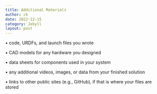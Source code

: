 ```yaml
---
title: Additional Materials
author: ck
date: 2022-12-15
category: Jekyll
layout: post
---
```


• code, URDFs, and launch files you wrote

• CAD models for any hardware you designed

• data sheets for components used in your system

• any additional videos, images, or data from your finished solution

• links to other public sites (e.g., GitHub), if that is where your files are stored

